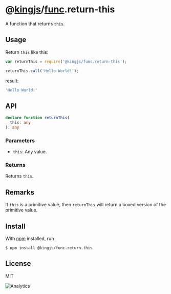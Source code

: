 # @[kingjs](https://www.npmjs.com/package/kingjs)/[func](https://www.npmjs.com/package/func).return-this
A function that returns `this`.
## Usage
Return `this` like this:
```js
var returnThis = require('@kingjs/func.return-this');

returnThis.call('Hello World!');
```
result:
```js
'Hello World!'
```
## API
```ts
declare function returnThis(
  this: any
): any
```
### Parameters
- `this`: Any value.
### Returns
Returns `this`.
## Remarks
If `this` is a primitive value, then `returnThis` will return a boxed version of the primitive value.
## Install
With [npm](https://npmjs.org/) installed, run
```
$ npm install @kingjs/func.return-this
```
## License
MIT

![Analytics](https://analytics.kingjs.net/func/return-this)